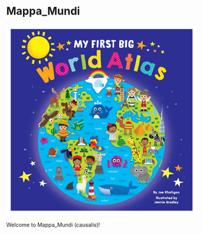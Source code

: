 # Mappa_Mundi

![My First Big Atlas](pics/my_first_big_atlas.jpeg)

Welcome to Mappa_Mundi (causalis)!

